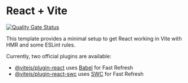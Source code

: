 # React + Vite
[![Quality Gate Status](https://sonarcloud.io/api/project_badges/measure?project=Sanjay-Ramesh_Skeep&metric=alert_status)](https://sonarcloud.io/summary/new_code?id=Sanjay-Ramesh_Skeep)

This template provides a minimal setup to get React working in Vite with HMR and some ESLint rules.

Currently, two official plugins are available:

- [@vitejs/plugin-react](https://github.com/vitejs/vite-plugin-react/blob/main/packages/plugin-react/README.md) uses [Babel](https://babeljs.io/) for Fast Refresh
- [@vitejs/plugin-react-swc](https://github.com/vitejs/vite-plugin-react-swc) uses [SWC](https://swc.rs/) for Fast Refresh
